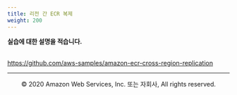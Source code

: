 ```yaml
---
title: 리전 간 ECR 복제
weight: 200
---
```


**실습에 대한 설명을 적습니다.** <br/><br/>

https://github.com/aws-samples/amazon-ecr-cross-region-replication

---
<p align="center">
© 2020 Amazon Web Services, Inc. 또는 자회사, All rights reserved.
</p>
